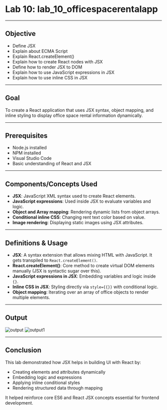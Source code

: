 # Lab 10: lab_10_officespacerentalapp

---

## Objective

- Define JSX
- Explain about ECMA Script
- Explain React.createElement()
- Explain how to create React nodes with JSX
- Define how to render JSX to DOM
- Explain how to use JavaScript expressions in JSX
- Explain how to use inline CSS in JSX

---

## Goal

To create a React application that uses JSX syntax, object mapping, and inline styling to display office space rental information dynamically.

---

## Prerequisites

- Node.js installed
- NPM installed
- Visual Studio Code
- Basic understanding of React and JSX

---

## Components/Concepts Used

- **JSX**: JavaScript XML syntax used to create React elements.
- **JavaScript expressions**: Used inside JSX to evaluate variables and logic.
- **Object and Array mapping**: Rendering dynamic lists from object arrays.
- **Conditional inline CSS**: Changing rent text color based on value.
- **Image rendering**: Displaying static images using JSX attributes.

---

## Definitions & Usage

- **JSX**: A syntax extension that allows mixing HTML with JavaScript. It gets transpiled to `React.createElement()`.
- **React.createElement()**: Core method to create virtual DOM elements manually (JSX is syntactic sugar over this).
- **JavaScript expressions in JSX**: Embedding variables and logic inside `{}`.
- **Inline CSS in JSX**: Styling directly via `style={{}}` with conditional logic.
- **Object mapping**: Iterating over an array of office objects to render multiple elements.

---

##  Output

![output](https://github.com/user-attachments/assets/e7c2363d-3789-4451-b151-8468c24680e3)
![output1](https://github.com/user-attachments/assets/d4bef00c-18be-428f-9219-5c8c92a52dd0)


---

## Conclusion

This lab demonstrated how JSX helps in building UI with React by:
- Creating elements and attributes dynamically
- Embedding logic and expressions
- Applying inline conditional styles
- Rendering structured data through mapping

It helped reinforce core ES6 and React JSX concepts essential for frontend development.


